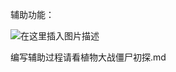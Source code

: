 
﻿辅助功能：

![在这里插入图片描述](https://img-blog.csdnimg.cn/4df68d6614cc417f8a3b8b5499d8bbfc.png?)


编写辅助过程请看植物大战僵尸初探.md






